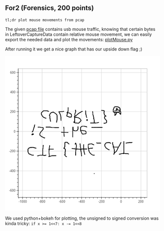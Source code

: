 ﻿## For2 (Forensics, 200 points)
	tl;dr plot mouse movements from pcap

The given [pcap file](capture.pcap) contains usb mouse traffic, knowing that certain bytes in LeftoverCaptureData contain relative mouse movement, we can easily export the needed data and plot the movements: [plotMouse.py](plotMouse.py)

After running it we get a nice graph that has our upside down flag ;)

![alt](scr1.png)

We used python+bokeh for plotting, the unsigned to signed conversion was kinda tricky: `if x >= 1<<7: x -= 1<<8` 






